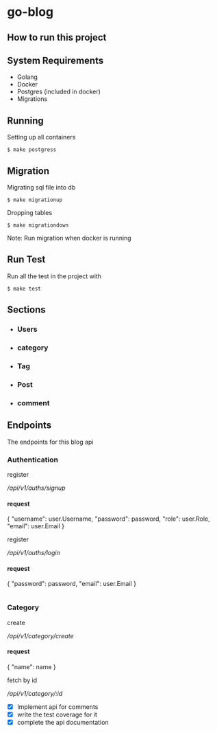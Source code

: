 # go-blog


## How to run this project

## System Requirements

- Golang
- Docker
- Postgres (included in docker)
- Migrations

## Running

Setting up all containers

```console
$ make postgress
```


## Migration

Migrating sql file into db

```console
$ make migrationup
```

Dropping tables 

```console
$ make migrationdown
```
Note: Run migration when docker is running

## Run Test

Run all the test in the project with

```console
$ make test
```


## Sections 

- ### Users
- ### category
- ### Tag
- ### Post
- ### comment


## Endpoints
The endpoints for this blog api

### Authentication
register

*/api/v1/auths/signup*
#### request
{
    "username": user.Username,
    "password": password,
    "role":     user.Role,
    "email":    user.Email
}

register

*/api/v1/auths/login*
#### request
{
    "password": password,
    "email":    user.Email
}

```console

```

### Category
create

*/api/v1/category/create*
#### request
{
    "name": name   }

fetch by id

*/api/v1/category/:id*

- [x] Implement api for comments
- [x] write the test coverage for it
- [x] complete the api documentation
